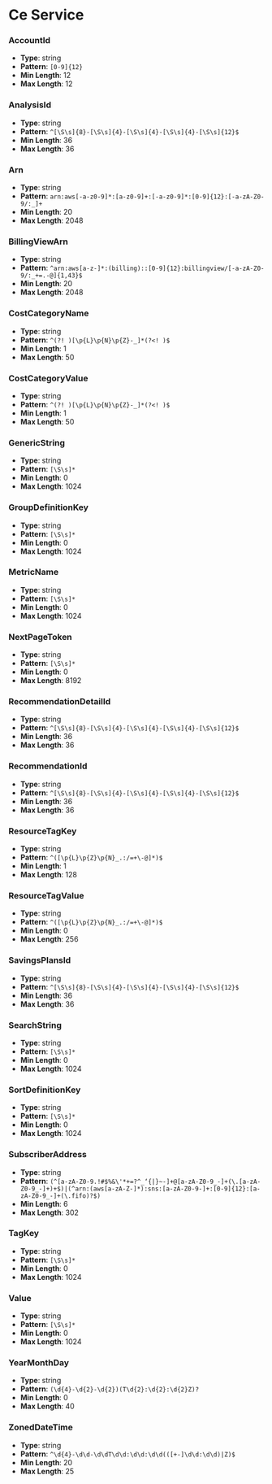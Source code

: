 # Ce Service

### AccountId
- **Type**: string
- **Pattern**: `[0-9]{12}`
- **Min Length**: 12
- **Max Length**: 12

### AnalysisId
- **Type**: string
- **Pattern**: `^[\S\s]{8}-[\S\s]{4}-[\S\s]{4}-[\S\s]{4}-[\S\s]{12}$`
- **Min Length**: 36
- **Max Length**: 36

### Arn
- **Type**: string
- **Pattern**: `arn:aws[-a-z0-9]*:[a-z0-9]+:[-a-z0-9]*:[0-9]{12}:[-a-zA-Z0-9/:_]+`
- **Min Length**: 20
- **Max Length**: 2048

### BillingViewArn
- **Type**: string
- **Pattern**: `^arn:aws[a-z-]*:(billing)::[0-9]{12}:billingview/[-a-zA-Z0-9/:_+=.-@]{1,43}$`
- **Min Length**: 20
- **Max Length**: 2048

### CostCategoryName
- **Type**: string
- **Pattern**: `^(?! )[\p{L}\p{N}\p{Z}-_]*(?<! )$`
- **Min Length**: 1
- **Max Length**: 50

### CostCategoryValue
- **Type**: string
- **Pattern**: `^(?! )[\p{L}\p{N}\p{Z}-_]*(?<! )$`
- **Min Length**: 1
- **Max Length**: 50

### GenericString
- **Type**: string
- **Pattern**: `[\S\s]*`
- **Min Length**: 0
- **Max Length**: 1024

### GroupDefinitionKey
- **Type**: string
- **Pattern**: `[\S\s]*`
- **Min Length**: 0
- **Max Length**: 1024

### MetricName
- **Type**: string
- **Pattern**: `[\S\s]*`
- **Min Length**: 0
- **Max Length**: 1024

### NextPageToken
- **Type**: string
- **Pattern**: `[\S\s]*`
- **Min Length**: 0
- **Max Length**: 8192

### RecommendationDetailId
- **Type**: string
- **Pattern**: `^[\S\s]{8}-[\S\s]{4}-[\S\s]{4}-[\S\s]{4}-[\S\s]{12}$`
- **Min Length**: 36
- **Max Length**: 36

### RecommendationId
- **Type**: string
- **Pattern**: `^[\S\s]{8}-[\S\s]{4}-[\S\s]{4}-[\S\s]{4}-[\S\s]{12}$`
- **Min Length**: 36
- **Max Length**: 36

### ResourceTagKey
- **Type**: string
- **Pattern**: `^([\p{L}\p{Z}\p{N}_.:/=+\-@]*)$`
- **Min Length**: 1
- **Max Length**: 128

### ResourceTagValue
- **Type**: string
- **Pattern**: `^([\p{L}\p{Z}\p{N}_.:/=+\-@]*)$`
- **Min Length**: 0
- **Max Length**: 256

### SavingsPlansId
- **Type**: string
- **Pattern**: `^[\S\s]{8}-[\S\s]{4}-[\S\s]{4}-[\S\s]{4}-[\S\s]{12}$`
- **Min Length**: 36
- **Max Length**: 36

### SearchString
- **Type**: string
- **Pattern**: `[\S\s]*`
- **Min Length**: 0
- **Max Length**: 1024

### SortDefinitionKey
- **Type**: string
- **Pattern**: `[\S\s]*`
- **Min Length**: 0
- **Max Length**: 1024

### SubscriberAddress
- **Type**: string
- **Pattern**: `(^[a-zA-Z0-9.!#$%&\'*+=?^_‘{|}~-]+@[a-zA-Z0-9_-]+(\.[a-zA-Z0-9_-]+)+$)|(^arn:(aws[a-zA-Z-]*):sns:[a-zA-Z0-9-]+:[0-9]{12}:[a-zA-Z0-9_-]+(\.fifo)?$)`
- **Min Length**: 6
- **Max Length**: 302

### TagKey
- **Type**: string
- **Pattern**: `[\S\s]*`
- **Min Length**: 0
- **Max Length**: 1024

### Value
- **Type**: string
- **Pattern**: `[\S\s]*`
- **Min Length**: 0
- **Max Length**: 1024

### YearMonthDay
- **Type**: string
- **Pattern**: `(\d{4}-\d{2}-\d{2})(T\d{2}:\d{2}:\d{2}Z)?`
- **Min Length**: 0
- **Max Length**: 40

### ZonedDateTime
- **Type**: string
- **Pattern**: `^\d{4}-\d\d-\d\dT\d\d:\d\d:\d\d(([+-]\d\d:\d\d)|Z)$`
- **Min Length**: 20
- **Max Length**: 25

